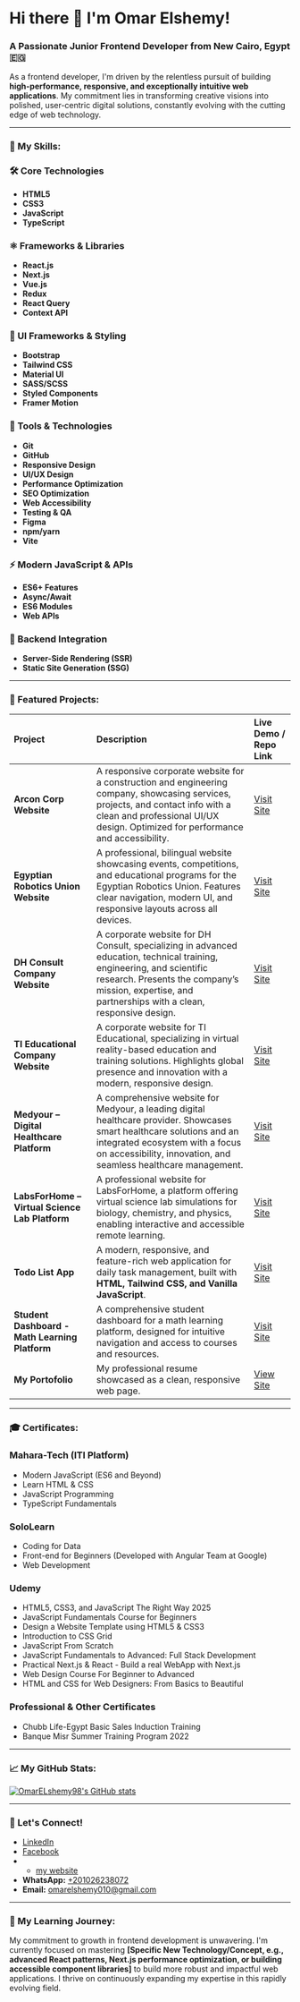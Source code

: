 # Hi there 👋 I'm Omar Elshemy!
### A Passionate Junior Frontend Developer from New Cairo, Egypt 🇪🇬

As a frontend developer, I'm driven by the relentless pursuit of building **high-performance, responsive, and exceptionally intuitive web applications**. My commitment lies in transforming creative visions into polished, user-centric digital solutions, constantly evolving with the cutting edge of web technology.

---

### 💪 My Skills:

### 🛠️ Core Technologies
* **HTML5**
* **CSS3**
* **JavaScript**
* **TypeScript**

### ⚛️ Frameworks & Libraries
* **React.js**
* **Next.js**
* **Vue.js**
* **Redux**
* **React Query**
* **Context API**

### 🎨 UI Frameworks & Styling
* **Bootstrap**
* **Tailwind CSS**
* **Material UI**
* **SASS/SCSS**
* **Styled Components**
* **Framer Motion**

### 🔧 Tools & Technologies
* **Git**
* **GitHub**
* **Responsive Design**
* **UI/UX Design**
* **Performance Optimization**
* **SEO Optimization**
* **Web Accessibility**
* **Testing & QA**
* **Figma**
* **npm/yarn**
* **Vite**

### ⚡ Modern JavaScript & APIs
* **ES6+ Features**
* **Async/Await**
* **ES6 Modules**
* **Web APIs**

### 🔗 Backend Integration
* **Server-Side Rendering (SSR)**
* **Static Site Generation (SSG)**

---

### 🚀 Featured Projects:

| Project | Description | Live Demo / Repo Link |
| :-------------------------------------- | :----------------------------------------------------------------------------------------------------------------------------------------------------------------------------------------------------------------------------------------------------------------------------------- | :---------------------------------------------------------- |
| **Arcon Corp Website** | A responsive corporate website for a construction and engineering company, showcasing services, projects, and contact info with a clean and professional UI/UX design. Optimized for performance and accessibility. | [Visit Site](https://staging.arconcorp.com/) |
| **Egyptian Robotics Union Website** | A professional, bilingual website showcasing events, competitions, and educational programs for the Egyptian Robotics Union. Features clear navigation, modern UI, and responsive layouts across all devices. | [Visit Site](https://staging.errcsf.org/) |
| **DH Consult Company Website** | A corporate website for DH Consult, specializing in advanced education, technical training, engineering, and scientific research. Presents the company’s mission, expertise, and partnerships with a clean, responsive design. | [Visit Site](https://darkgoldenrod-gnu-568360.hostingersite.com/) |
| **TI Educational Company Website** | A corporate website for TI Educational, specializing in virtual reality-based education and training solutions. Highlights global presence and innovation with a modern, responsive design. | [Visit Site](https://forestgreen-koala-992569.hostingersite.com/) |
| **Medyour – Digital Healthcare Platform** | A comprehensive website for Medyour, a leading digital healthcare provider. Showcases smart healthcare solutions and an integrated ecosystem with a focus on accessibility, innovation, and seamless healthcare management. | [Visit Site](https://medyour.com/) |
| **LabsForHome – Virtual Science Lab Platform** | A professional website for LabsForHome, a platform offering virtual science lab simulations for biology, chemistry, and physics, enabling interactive and accessible remote learning. | [Visit Site](https://lightcyan-salamander-875465.hostingersite.com/) |
| **Todo List App** | A modern, responsive, and feature-rich web application for daily task management, built with **HTML, Tailwind CSS, and Vanilla JavaScript**. | [Visit Site](https://omarelshemy98.github.io/todo-list-app/) |
| **Student Dashboard - Math Learning Platform** | A comprehensive student dashboard for a math learning platform, designed for intuitive navigation and access to courses and resources. | [Visit Site](https://omarelshemy98.github.io/mathmatic-dashboard-courses) |
| **My Portofolio** | My professional resume showcased as a clean, responsive web page. | [View Site]([https://github.com/OmarELshemy98/my-cv](https://omarelshemy.netlify.app/)) |

---

### 🎓 Certificates:

### Mahara-Tech (ITI Platform)
* Modern JavaScript (ES6 and Beyond)
* Learn HTML & CSS
* JavaScript Programming
* TypeScript Fundamentals

### SoloLearn
* Coding for Data
* Front-end for Beginners (Developed with Angular Team at Google)
* Web Development

### Udemy
* HTML5, CSS3, and JavaScript The Right Way 2025
* JavaScript Fundamentals Course for Beginners
* Design a Website Template using HTML5 & CSS3
* Introduction to CSS Grid
* JavaScript From Scratch
* JavaScript Fundamentals to Advanced: Full Stack Development
* Practical Next.js & React - Build a real WebApp with Next.js
* Web Design Course For Beginner to Advanced
* HTML and CSS for Web Designers: From Basics to Beautiful

### Professional & Other Certificates
* Chubb Life-Egypt Basic Sales Induction Training
* Banque Misr Summer Training Program 2022

---

### 📈 My GitHub Stats:

[![OmarELshemy98's GitHub stats](https://github-readme-stats.vercel.app/api?username=OmarELshemy98&show_icons=true&theme=gruvbox&hide_title=true)](https://github.com/anuraghazra/github-readme-stats)

---

### 🤝 Let's Connect!

* [LinkedIn](https://www.linkedin.com/in/omar-elshemy)
* [Facebook](https://www.facebook.com/omar.elshemy.98)
* * [my website](https://omarelshemy.netlify.app/)
* **WhatsApp:** [+201026238072](https://wa.me/201026238072)
* **Email:** [omarelshemy010@gmail.com](mailto:omarelshemy010@gmail.com)

---

### 🙏 My Learning Journey:

My commitment to growth in frontend development is unwavering. I'm currently focused on mastering **[Specific New Technology/Concept, e.g., advanced React patterns, Next.js performance optimization, or building accessible component libraries]** to build more robust and impactful web applications. I thrive on continuously expanding my expertise in this rapidly evolving field.
